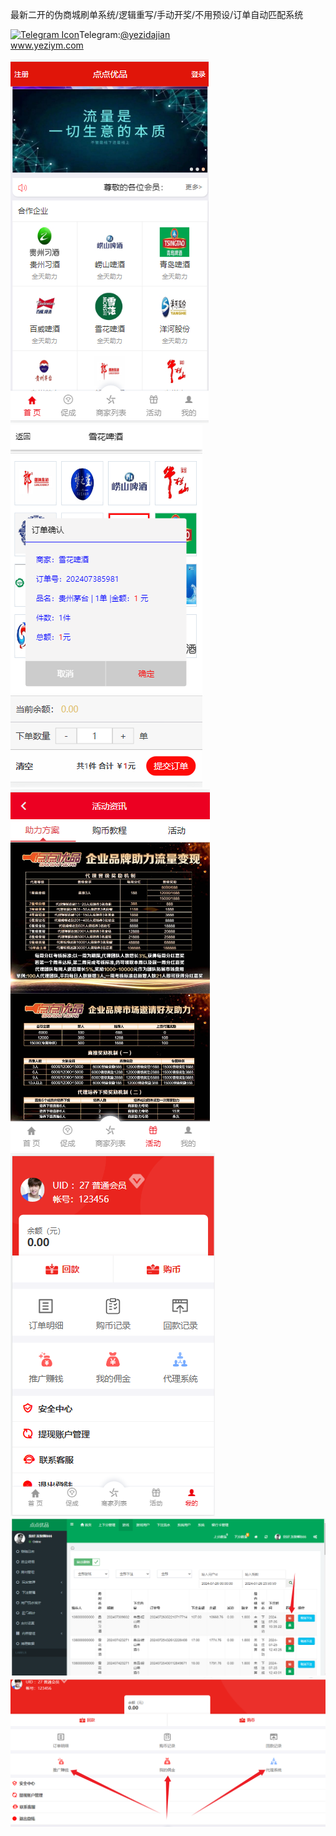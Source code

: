 最新二开的伪商城刷单系统/逻辑重写/手动开奖/不用预设/订单自动匹配系统<p dir="auto"><a target="_blank" rel="noopener noreferrer nofollow" href="https://camo.githubusercontent.com/d614d90677fbc2e34c7c62ebc68c82379d87a57c4beaf05af65fec7ba6b72e36/68747470733a2f2f63646e2d69636f6e732d706e672e666c617469636f6e2e636f6d2f3531322f323131312f323131313634362e706e67"><img src="https://camo.githubusercontent.com/d614d90677fbc2e34c7c62ebc68c82379d87a57c4beaf05af65fec7ba6b72e36/68747470733a2f2f63646e2d69636f6e732d706e672e666c617469636f6e2e636f6d2f3531322f323131312f323131313634362e706e67" alt="Telegram Icon" style="width: 16px; max-width: 100%;" data-canonical-src="https://cdn-icons-png.flaticon.com/512/2111/2111646.png"></a>Telegram:<a href="https://t.me/yezidajian" rel="nofollow">@yezidajian</a><br><a href="https://www.yeziym.com/">www.yeziym.com</a></p><img src="https://github.com/yeziym/zuixinerkaidewei_so/blob/main/CdOMK.png"><img src="https://github.com/yeziym/zuixinerkaidewei_so/blob/main/LKeUQ.png"><img src="https://github.com/yeziym/zuixinerkaidewei_so/blob/main/1hGQ2.png"><img src="https://github.com/yeziym/zuixinerkaidewei_so/blob/main/5YaUr.png"><img src="https://github.com/yeziym/zuixinerkaidewei_so/blob/main/2Js1j.png"><img src="https://github.com/yeziym/zuixinerkaidewei_so/blob/main/Oy7OJ.png">
